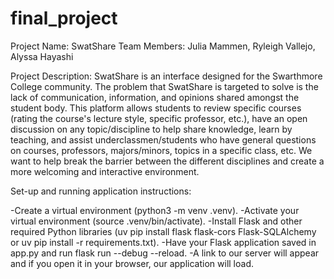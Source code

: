# final_project

Project Name: SwatShare
Team Members: Julia Mammen, Ryleigh Vallejo, Alyssa Hayashi

Project Description:
SwatShare is an interface designed for the Swarthmore College community.
The problem that SwatShare is targeted to solve is the lack of communication,
information, and opinions shared amongst the student body. This platform allows
students to review specific courses (rating the course's lecture style, specific
professor, etc.), have an open discussion on any topic/discipline to help share
knowledge, learn by teaching, and assist underclassmen/students who have general
questions on courses, professors, majors/minors, topics in a specific class, etc.
We want to help break the barrier between the different disciplines and create a
more welcoming and interactive environment.

Set-up and running application instructions:

-Create a virtual environment (python3 -m venv .venv).
-Activate your virtual environment (source .venv/bin/activate).
-Install Flask and other required Python libraries (uv pip install flask flask-cors Flask-SQLAlchemy or uv pip install -r requirements.txt).
-Have your Flask application saved in app.py and run flask run --debug --reload.
-A link to our server will appear and if you open it in your browser, our
application will load.

